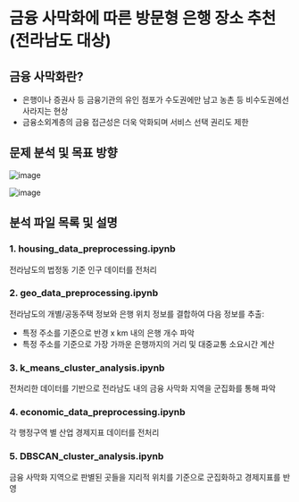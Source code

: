 # 금융 사막화에 따른 ​방문형 은행 장소 추천 (전라남도 대상)
      
## 금융 사막화란?
- 은행이나 증권사 등 금융기관의 유인 점포가 수도권에만 남고 농촌 등 비수도권에선 사라지는 현상​
- 금융소외계층의 금융 접근성은 더욱 악화되며 서비스 선택 권리도 제한​

## 문제 분석 및 목표 방향
![image](https://github.com/YuHan-J-Nam/Jeonnam_Banking_Desert_Analysis/assets/43714833/6522e7b3-f35c-417f-9a5f-7a2c85e62bd7)

![image](https://github.com/YuHan-J-Nam/Jeonnam_Banking_Desert_Analysis/assets/43714833/d20fa820-e10e-4540-975d-e0d180f5f894)

## 분석 파일 목록 및 설명
### 1. housing_data_preprocessing.ipynb
전라남도의 법정동 기준 인구 데이터를 전처리

### 2. geo_data_preprocessing.ipynb
전라남도의 개별/공동주택 정보와 은행 위치 정보를 결합하여 다음 정보를 추출:
- 특정 주소를 기준으로 반경 x km 내의 은행 개수 파악
- 특정 주소를 기준으로 가장 가까운 은행까지의 거리 및 대중교통 소요시간 계산

### 3. k_means_cluster_analysis.ipynb
전처리한 데이터를 기반으로 전라남도 내의 금융 사막화 지역을 군집화를 통해 파악

### 4. economic_data_preprocessing.ipynb
각 행정구역 별 산업 경제지표 데이터를 전처리

### 5. DBSCAN_cluster_analysis.ipynb
금융 사막화 지역으로 판별된 곳들을 지리적 위치를 기준으로 군집화하고 경제지표를 반영
